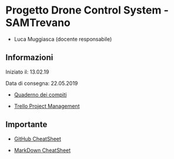 # Progetto Drone Control System - SAMTrevano

- Luca Muggiasca (docente responsabile)

## Informazioni

Iniziato il: 13.02.19

Data di consegna: 22.05.2019

- [Quaderno dei compiti](Documentazione/Extra/muggiasca_qdc_pilotaggioDrone.pdf)

- [Trello Project Management](https://trello.com/b/tc1QgVuj/dronecontrolsystem)

## Importante

- [GitHub CheatSheet](Guide/github-cheatsheet.pdf)

- [MarkDown CheatSheet](Guide/markdownCheatSheet.md)
